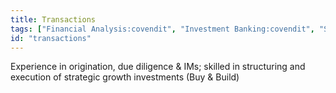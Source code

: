 ```yaml
---
title: Transactions
tags: ["Financial Analysis:covendit", "Investment Banking:covendit", "Strategic Insight:swisscom", "stakeholder communication:crypto", "data science:bachelor-master-physics"]
id: "transactions"
---
```


 Experience in origination, due diligence & IMs; skilled in structuring and execution of strategic growth investments (Buy & Build)